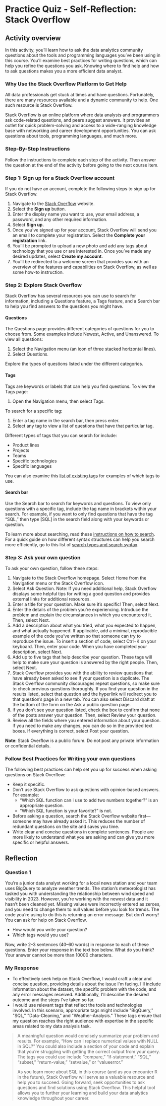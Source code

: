 # Practice Quiz - Self-Reflection: Stack Overflow

## Activity overview

In this activity, you’ll learn how to ask the data analytics community questions about the tools and programming languages you’ve been using in this course. You’ll examine best practices for writing questions, which can help you refine the questions you ask. Knowing where to find help and how to ask questions makes you a more efficient data analyst.

### Why Use the Stack Overflow Platform to Get Help

All data professionals get stuck at times and have questions. Fortunately,  there are many resources available and a dynamic community to help. One such resource is Stack Overflow.

Stack Overflow is an online platform where data analysts and programmers ask code-related questions, and peers suggest answers. It provides an outlet for quick problem-solving and access to a wide-ranging knowledge base with networking and career development opportunities. You can ask questions about tools, programming languages, and much more.

### Step-By-Step Instructions

Follow the instructions to complete each step of the activity. Then answer the question at the end of the activity before going to the next course item.

### Step 1: Sign up for a Stack Overflow account

If you do not have an account, complete the following steps to sign up for Stack Overflow.

1. Navigate to the [Stack Overflow](https://stackoverflow.com/) website.
2. Select the **Sign up** button.
3. Enter the display name you want to use, your email address, a password, and any other required information.
4. Select **Sign up**.
5. Once you’ve signed up for your account, Stack Overflow will send you an email to complete your registration. Select the **Complete your registration** link.
6. You’ll be prompted to upload a new photo and add any tags about technology that you use or are interested in. Once you’ve made any desired updates, select **Create my account**.
7. You’ll be redirected to a welcome screen that provides you with an overview of the features and capabilities on Stack Overflow, as well as some how-to instruction.

### Step 2: Explore Stack Overflow

Stack Overflow has several resources you can use to search for information, including a Questions feature, a Tags feature, and a Search bar to help you find answers to the questions you might have.

#### Questions

The Questions page provides different categories of questions for you to choose from. Some examples include Newest, Active, and Unanswered. To view all questions:

1. Select the Navigation menu (an icon of three stacked horizontal lines).
2. Select Questions.

Explore the types of questions listed under the different categories.

#### Tags

Tags are keywords or labels that can help you find questions. To view the Tags page:

1. Open the Navigation menu, then select Tags.

To search for a specific tag:

1. Enter a tag name in the search bar, then press enter.
2. Select any tag to view a list of questions that have that particular tag.

Different types of tags that you can search for include:

- Product lines
- Projects
- Teams
- Specific technologies
- Specific languages

You can also examine this [list of existing tags](https://stackoverflow.com/tags) for examples of which tags to use.

#### Search bar

Use the Search bar to search for keywords and questions. To view only questions with a specific tag, include the tag name in brackets within your search. For example, if you want to only find questions that have the tag “SQL,” then type [SQL] in the search field along with your keywords or question.

To learn more about searching, read these [instructions on how to search](https://stackoverflow.com/help/searching). For a quick guide on how different syntax structures can help you search more efficiently, go to this list of [search types and search syntax](https://stackoverflow.com/search).

### Step 3: Ask your own question

To ask your own question, follow these steps:

1. Navigate to the Stack Overflow homepage. Select Home from the Navigation menu or the Stack Overflow icon.
2. Select Ask Question. Note: If you need additional help, Stack Overflow displays some helpful tips for writing a good question and provides external links for additional resources.
3. Enter a title for your question. Make sure it’s specific! Then, select Next.
4. Enter the details of the problem you’re experiencing. Introduce the problem and explain the circumstances in which you encountered it. Then, select Next.
5. Add a description about what you tried, what you expected to happen, and what actually happened. If applicable, add a minimal, reproducible example of the code you’ve written so that someone can try to reproduce the issue. To insert a section of code, select Ctrl+K on your keyboard. Then, enter your code. When you have completed your description, select Next.
6. Add up to five tags that help describe your question. These tags will help to make sure your question is answered by the right people. Then, select Next.
7. Stack Overflow provides you with the ability to review questions that have already been asked to see if your question is a duplicate. The Stack Overflow community discourages repeat questions, so make sure to check previous questions thoroughly. If you find your question in the results listed, select that question and the hyperlink will redirect you to that question’s page in a new tab. You can also select Discard draft at the bottom of the form on the Ask a public question page. 
8. If you don’t see your question listed, check the box to confirm that none of the posts answer your question. Then, select Review your question.
9. Review all the fields where you entered information about your question. If you need to make any changes, you can do so in the provided text boxes. If everything is correct, select Post your question.

**Note**: Stack Overflow is a public forum. Do not post any private information or confidential details.

### Follow Best Practices for Writing your own questions

The following best practices can help set you up for success when asking questions on Stack Overflow:

- Keep it specific.
- Don’t use Stack Overflow to ask questions with opinion-based answers. For example:
  - “Which SQL function can I use to add two numbers together?” is an appropriate question.
  - “Which SQL function is your favorite?” is not.
- Before asking a question, search the Stack Overflow website first—someone may have already asked it. This reduces the number of redundant questions on the site and saves you time.
- Write clear and concise questions in complete sentences. People are more likely to understand what you are asking and can give you more specific or helpful answers.

## Reflection

### Question 1

You’re a junior data analyst working for a local news station and your team uses BigQuery to analyze weather trends. The station’s meteorologist has tasked you with understanding the relationship between wind speed and visibility in 2023. However, you’re working with the newest data and it hasn’t been cleaned yet. Missing values were incorrectly entered as zeroes, and you need to change them to null values before you look for trends. The code you’re using to do this is returning an error message. But don’t worry! You can ask for help on Stack Overflow.

- How would you write your question?
- Which tags would you use?

Now, write 2–3 sentences (40–60 words) in response to each of these questions. Enter your response in the text box below.
What do you think?
Your answer cannot be more than 10000 characters.

### My Response

- To effectively seek help on Stack Overflow, I would craft a clear and concise question, providing details about the issue I'm facing. I'll include information about the dataset, the specific problem with the code, and any error messages received. Additionally, I'll describe the desired outcome and the steps I've taken so far.
- I would use relevant tags that reflect the tools and technologies involved. In this scenario, appropriate tags might include "BigQuery," "SQL," "Data-Cleaning," and "Weather-Analysis." These tags ensure that my question reaches the right audience with expertise in the specific areas related to my data analysis task.

> A meaningful question would concisely summarize your problem and results. For example, “How can I replace numerical values with NULL in SQL?” You could also include a section of your code and explain that you’re struggling with getting the correct output from your query.  The tags you could use include “compare,” “if-statement,” “SQL,” “subset,” “return-value,” “setvalue,” or “valueerror.”
>
> As you learn more about SQL in this course (and as you encounter R in the future), Stack Overflow will serve as a valuable resource and help you to succeed. Going forward, seek opportunities to ask questions and find solutions using Stack Overflow. This helpful tool allows you to further your learning and build your data analytics knowledge throughout your career.
